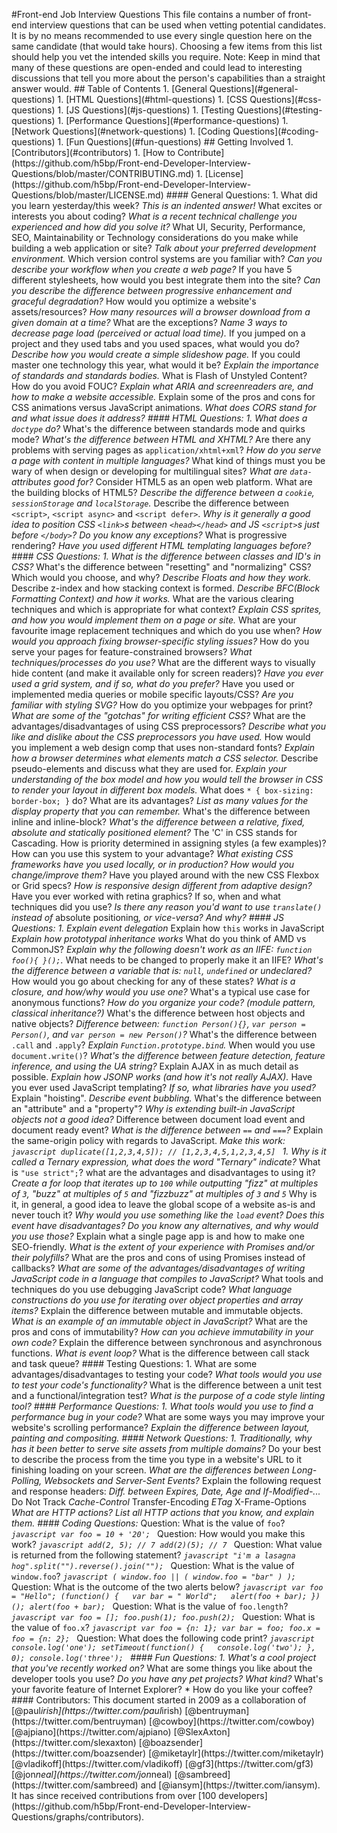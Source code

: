 # F r o n t - e n d   J o b   I n t e r v i e w   Q u e s t i o n s 
 
 T h i s   f i l e   c o n t a i n s   a   n u m b e r   o f   f r o n t - e n d   i n t e r v i e w   q u e s t i o n s   t h a t   c a n   b e   u s e d   w h e n   v e t t i n g   p o t e n t i a l   c a n d i d a t e s .   I t   i s   b y   n o   m e a n s   r e c o m m e n d e d   t o   u s e   e v e r y   s i n g l e   q u e s t i o n   h e r e   o n   t h e   s a m e   c a n d i d a t e   ( t h a t   w o u l d   t a k e   h o u r s ) .   C h o o s i n g   a   f e w   i t e m s   f r o m   t h i s   l i s t   s h o u l d   h e l p   y o u   v e t   t h e   i n t e n d e d   s k i l l s   y o u   r e q u i r e . 
 
 * * N o t e : * *   K e e p   i n   m i n d   t h a t   m a n y   o f   t h e s e   q u e s t i o n s   a r e   o p e n - e n d e d   a n d   c o u l d   l e a d   t o   i n t e r e s t i n g   d i s c u s s i o n s   t h a t   t e l l   y o u   m o r e   a b o u t   t h e   p e r s o n ' s   c a p a b i l i t i e s   t h a n   a   s t r a i g h t   a n s w e r   w o u l d . 
 
 # #   T a b l e   o f   C o n t e n t s 
 
     1 .   [ G e n e r a l   Q u e s t i o n s ] ( # g e n e r a l - q u e s t i o n s ) 
     1 .   [ H T M L   Q u e s t i o n s ] ( # h t m l - q u e s t i o n s ) 
     1 .   [ C S S   Q u e s t i o n s ] ( # c s s - q u e s t i o n s ) 
     1 .   [ J S   Q u e s t i o n s ] ( # j s - q u e s t i o n s ) 
     1 .   [ T e s t i n g   Q u e s t i o n s ] ( # t e s t i n g - q u e s t i o n s ) 
     1 .   [ P e r f o r m a n c e   Q u e s t i o n s ] ( # p e r f o r m a n c e - q u e s t i o n s ) 
     1 .   [ N e t w o r k   Q u e s t i o n s ] ( # n e t w o r k - q u e s t i o n s ) 
     1 .   [ C o d i n g   Q u e s t i o n s ] ( # c o d i n g - q u e s t i o n s ) 
     1 .   [ F u n   Q u e s t i o n s ] ( # f u n - q u e s t i o n s ) 
 
 # #   G e t t i n g   I n v o l v e d 
 
     1 .   [ C o n t r i b u t o r s ] ( # c o n t r i b u t o r s ) 
     1 .   [ H o w   t o   C o n t r i b u t e ] ( h t t p s : / / g i t h u b . c o m / h 5 b p / F r o n t - e n d - D e v e l o p e r - I n t e r v i e w - Q u e s t i o n s / b l o b / m a s t e r / C O N T R I B U T I N G . m d ) 
     1 .   [ L i c e n s e ] ( h t t p s : / / g i t h u b . c o m / h 5 b p / F r o n t - e n d - D e v e l o p e r - I n t e r v i e w - Q u e s t i o n s / b l o b / m a s t e r / L I C E N S E . m d ) 
 
 # # # #   G e n e r a l   Q u e s t i o n s : 
 
 1 .   W h a t   d i d   y o u   l e a r n   y e s t e r d a y / t h i s   w e e k ? 
         *   T h i s   i s   a n   i n d e n t e d   a n s w e r ! 
 *   W h a t   e x c i t e s   o r   i n t e r e s t s   y o u   a b o u t   c o d i n g ? 
 *   W h a t   i s   a   r e c e n t   t e c h n i c a l   c h a l l e n g e   y o u   e x p e r i e n c e d   a n d   h o w   d i d   y o u   s o l v e   i t ? 
 *   W h a t   U I ,   S e c u r i t y ,   P e r f o r m a n c e ,   S E O ,   M a i n t a i n a b i l i t y   o r   T e c h n o l o g y   c o n s i d e r a t i o n s   d o   y o u   m a k e   w h i l e   b u i l d i n g   a   w e b   a p p l i c a t i o n   o r   s i t e ? 
 *   T a l k   a b o u t   y o u r   p r e f e r r e d   d e v e l o p m e n t   e n v i r o n m e n t . 
 *   W h i c h   v e r s i o n   c o n t r o l   s y s t e m s   a r e   y o u   f a m i l i a r   w i t h ? 
 *   C a n   y o u   d e s c r i b e   y o u r   w o r k f l o w   w h e n   y o u   c r e a t e   a   w e b   p a g e ? 
 *   I f   y o u   h a v e   5   d i f f e r e n t   s t y l e s h e e t s ,   h o w   w o u l d   y o u   b e s t   i n t e g r a t e   t h e m   i n t o   t h e   s i t e ? 
 *   C a n   y o u   d e s c r i b e   t h e   d i f f e r e n c e   b e t w e e n   p r o g r e s s i v e   e n h a n c e m e n t   a n d   g r a c e f u l   d e g r a d a t i o n ? 
 *   H o w   w o u l d   y o u   o p t i m i z e   a   w e b s i t e ' s   a s s e t s / r e s o u r c e s ? 
 *   H o w   m a n y   r e s o u r c e s   w i l l   a   b r o w s e r   d o w n l o a d   f r o m   a   g i v e n   d o m a i n   a t   a   t i m e ? 
     *   W h a t   a r e   t h e   e x c e p t i o n s ? 
 *   N a m e   3   w a y s   t o   d e c r e a s e   p a g e   l o a d   ( p e r c e i v e d   o r   a c t u a l   l o a d   t i m e ) . 
 *   I f   y o u   j u m p e d   o n   a   p r o j e c t   a n d   t h e y   u s e d   t a b s   a n d   y o u   u s e d   s p a c e s ,   w h a t   w o u l d   y o u   d o ? 
 *   D e s c r i b e   h o w   y o u   w o u l d   c r e a t e   a   s i m p l e   s l i d e s h o w   p a g e . 
 *   I f   y o u   c o u l d   m a s t e r   o n e   t e c h n o l o g y   t h i s   y e a r ,   w h a t   w o u l d   i t   b e ? 
 *   E x p l a i n   t h e   i m p o r t a n c e   o f   s t a n d a r d s   a n d   s t a n d a r d s   b o d i e s . 
 *   W h a t   i s   F l a s h   o f   U n s t y l e d   C o n t e n t ?   H o w   d o   y o u   a v o i d   F O U C ? 
 *   E x p l a i n   w h a t   A R I A   a n d   s c r e e n r e a d e r s   a r e ,   a n d   h o w   t o   m a k e   a   w e b s i t e   a c c e s s i b l e . 
 *   E x p l a i n   s o m e   o f   t h e   p r o s   a n d   c o n s   f o r   C S S   a n i m a t i o n s   v e r s u s   J a v a S c r i p t   a n i m a t i o n s . 
 *   W h a t   d o e s   C O R S   s t a n d   f o r   a n d   w h a t   i s s u e   d o e s   i t   a d d r e s s ? 
 
 # # # #   H T M L   Q u e s t i o n s : 
 
 1 .   W h a t   d o e s   a   ` d o c t y p e `   d o ? 
 *   W h a t ' s   t h e   d i f f e r e n c e   b e t w e e n   s t a n d a r d s   m o d e   a n d   q u i r k s   m o d e ? 
 *   W h a t ' s   t h e   d i f f e r e n c e   b e t w e e n   H T M L   a n d   X H T M L ? 
 *   A r e   t h e r e   a n y   p r o b l e m s   w i t h   s e r v i n g   p a g e s   a s   ` a p p l i c a t i o n / x h t m l + x m l ` ? 
 *   H o w   d o   y o u   s e r v e   a   p a g e   w i t h   c o n t e n t   i n   m u l t i p l e   l a n g u a g e s ? 
 *   W h a t   k i n d   o f   t h i n g s   m u s t   y o u   b e   w a r y   o f   w h e n   d e s i g n   o r   d e v e l o p i n g   f o r   m u l t i l i n g u a l   s i t e s ? 
 *   W h a t   a r e   ` d a t a - `   a t t r i b u t e s   g o o d   f o r ? 
 *   C o n s i d e r   H T M L 5   a s   a n   o p e n   w e b   p l a t f o r m .   W h a t   a r e   t h e   b u i l d i n g   b l o c k s   o f   H T M L 5 ? 
 *   D e s c r i b e   t h e   d i f f e r e n c e   b e t w e e n   a   ` c o o k i e ` ,   ` s e s s i o n S t o r a g e `   a n d   ` l o c a l S t o r a g e ` . 
 *   D e s c r i b e   t h e   d i f f e r e n c e   b e t w e e n   ` < s c r i p t > ` ,   ` < s c r i p t   a s y n c > `   a n d   ` < s c r i p t   d e f e r > ` . 
 *   W h y   i s   i t   g e n e r a l l y   a   g o o d   i d e a   t o   p o s i t i o n   C S S   ` < l i n k > ` s   b e t w e e n   ` < h e a d > < / h e a d > `   a n d   J S   ` < s c r i p t > ` s   j u s t   b e f o r e   ` < / b o d y > ` ?   D o   y o u   k n o w   a n y   e x c e p t i o n s ? 
 *   W h a t   i s   p r o g r e s s i v e   r e n d e r i n g ? 
 *   H a v e   y o u   u s e d   d i f f e r e n t   H T M L   t e m p l a t i n g   l a n g u a g e s   b e f o r e ? 
 
 # # # #   C S S   Q u e s t i o n s : 
 
 1 .   W h a t   i s   t h e   d i f f e r e n c e   b e t w e e n   c l a s s e s   a n d   I D ' s   i n   C S S ? 
 *   W h a t ' s   t h e   d i f f e r e n c e   b e t w e e n   " r e s e t t i n g "   a n d   " n o r m a l i z i n g "   C S S ?   W h i c h   w o u l d   y o u   c h o o s e ,   a n d   w h y ? 
 *   D e s c r i b e   F l o a t s   a n d   h o w   t h e y   w o r k . 
 *   D e s c r i b e   z - i n d e x   a n d   h o w   s t a c k i n g   c o n t e x t   i s   f o r m e d . 
 *   D e s c r i b e   B F C ( B l o c k   F o r m a t t i n g   C o n t e x t )   a n d   h o w   i t   w o r k s . 
 *   W h a t   a r e   t h e   v a r i o u s   c l e a r i n g   t e c h n i q u e s   a n d   w h i c h   i s   a p p r o p r i a t e   f o r   w h a t   c o n t e x t ? 
 *   E x p l a i n   C S S   s p r i t e s ,   a n d   h o w   y o u   w o u l d   i m p l e m e n t   t h e m   o n   a   p a g e   o r   s i t e . 
 *   W h a t   a r e   y o u r   f a v o u r i t e   i m a g e   r e p l a c e m e n t   t e c h n i q u e s   a n d   w h i c h   d o   y o u   u s e   w h e n ? 
 *   H o w   w o u l d   y o u   a p p r o a c h   f i x i n g   b r o w s e r - s p e c i f i c   s t y l i n g   i s s u e s ? 
 *   H o w   d o   y o u   s e r v e   y o u r   p a g e s   f o r   f e a t u r e - c o n s t r a i n e d   b r o w s e r s ? 
     *   W h a t   t e c h n i q u e s / p r o c e s s e s   d o   y o u   u s e ? 
 *   W h a t   a r e   t h e   d i f f e r e n t   w a y s   t o   v i s u a l l y   h i d e   c o n t e n t   ( a n d   m a k e   i t   a v a i l a b l e   o n l y   f o r   s c r e e n   r e a d e r s ) ? 
 *   H a v e   y o u   e v e r   u s e d   a   g r i d   s y s t e m ,   a n d   i f   s o ,   w h a t   d o   y o u   p r e f e r ? 
 *   H a v e   y o u   u s e d   o r   i m p l e m e n t e d   m e d i a   q u e r i e s   o r   m o b i l e   s p e c i f i c   l a y o u t s / C S S ? 
 *   A r e   y o u   f a m i l i a r   w i t h   s t y l i n g   S V G ? 
 *   H o w   d o   y o u   o p t i m i z e   y o u r   w e b p a g e s   f o r   p r i n t ? 
 *   W h a t   a r e   s o m e   o f   t h e   " g o t c h a s "   f o r   w r i t i n g   e f f i c i e n t   C S S ? 
 *   W h a t   a r e   t h e   a d v a n t a g e s / d i s a d v a n t a g e s   o f   u s i n g   C S S   p r e p r o c e s s o r s ? 
     *   D e s c r i b e   w h a t   y o u   l i k e   a n d   d i s l i k e   a b o u t   t h e   C S S   p r e p r o c e s s o r s   y o u   h a v e   u s e d . 
 *   H o w   w o u l d   y o u   i m p l e m e n t   a   w e b   d e s i g n   c o m p   t h a t   u s e s   n o n - s t a n d a r d   f o n t s ? 
 *   E x p l a i n   h o w   a   b r o w s e r   d e t e r m i n e s   w h a t   e l e m e n t s   m a t c h   a   C S S   s e l e c t o r . 
 *   D e s c r i b e   p s e u d o - e l e m e n t s   a n d   d i s c u s s   w h a t   t h e y   a r e   u s e d   f o r .   
 *   E x p l a i n   y o u r   u n d e r s t a n d i n g   o f   t h e   b o x   m o d e l   a n d   h o w   y o u   w o u l d   t e l l   t h e   b r o w s e r   i n   C S S   t o   r e n d e r   y o u r   l a y o u t   i n   d i f f e r e n t   b o x   m o d e l s . 
 *   W h a t   d o e s   ` ` ` *   {   b o x - s i z i n g :   b o r d e r - b o x ;   } ` ` `   d o ?   W h a t   a r e   i t s   a d v a n t a g e s ? 
 *   L i s t   a s   m a n y   v a l u e s   f o r   t h e   d i s p l a y   p r o p e r t y   t h a t   y o u   c a n   r e m e m b e r . 
 *   W h a t ' s   t h e   d i f f e r e n c e   b e t w e e n   i n l i n e   a n d   i n l i n e - b l o c k ? 
 *   W h a t ' s   t h e   d i f f e r e n c e   b e t w e e n   a   r e l a t i v e ,   f i x e d ,   a b s o l u t e   a n d   s t a t i c a l l y   p o s i t i o n e d   e l e m e n t ? 
 *   T h e   ' C '   i n   C S S   s t a n d s   f o r   C a s c a d i n g .     H o w   i s   p r i o r i t y   d e t e r m i n e d   i n   a s s i g n i n g   s t y l e s   ( a   f e w   e x a m p l e s ) ?     H o w   c a n   y o u   u s e   t h i s   s y s t e m   t o   y o u r   a d v a n t a g e ? 
 *   W h a t   e x i s t i n g   C S S   f r a m e w o r k s   h a v e   y o u   u s e d   l o c a l l y ,   o r   i n   p r o d u c t i o n ?   H o w   w o u l d   y o u   c h a n g e / i m p r o v e   t h e m ? 
 *   H a v e   y o u   p l a y e d   a r o u n d   w i t h   t h e   n e w   C S S   F l e x b o x   o r   G r i d   s p e c s ? 
 *   H o w   i s   r e s p o n s i v e   d e s i g n   d i f f e r e n t   f r o m   a d a p t i v e   d e s i g n ? 
 *   H a v e   y o u   e v e r   w o r k e d   w i t h   r e t i n a   g r a p h i c s ?   I f   s o ,   w h e n   a n d   w h a t   t e c h n i q u e s   d i d   y o u   u s e ? 
 *   I s   t h e r e   a n y   r e a s o n   y o u ' d   w a n t   t o   u s e   ` t r a n s l a t e ( ) `   i n s t e a d   o f   * a b s o l u t e   p o s i t i o n i n g * ,   o r   v i c e - v e r s a ?   A n d   w h y ? 
 
 # # # #   J S   Q u e s t i o n s : 
 
 1 .   E x p l a i n   e v e n t   d e l e g a t i o n 
 *   E x p l a i n   h o w   ` t h i s `   w o r k s   i n   J a v a S c r i p t 
 *   E x p l a i n   h o w   p r o t o t y p a l   i n h e r i t a n c e   w o r k s 
 *   W h a t   d o   y o u   t h i n k   o f   A M D   v s   C o m m o n J S ? 
 *   E x p l a i n   w h y   t h e   f o l l o w i n g   d o e s n ' t   w o r k   a s   a n   I I F E :   ` f u n c t i o n   f o o ( ) {   } ( ) ; ` . 
     *   W h a t   n e e d s   t o   b e   c h a n g e d   t o   p r o p e r l y   m a k e   i t   a n   I I F E ? 
 *   W h a t ' s   t h e   d i f f e r e n c e   b e t w e e n   a   v a r i a b l e   t h a t   i s :   ` n u l l ` ,   ` u n d e f i n e d `   o r   u n d e c l a r e d ? 
     *   H o w   w o u l d   y o u   g o   a b o u t   c h e c k i n g   f o r   a n y   o f   t h e s e   s t a t e s ? 
 *   W h a t   i s   a   c l o s u r e ,   a n d   h o w / w h y   w o u l d   y o u   u s e   o n e ? 
 *   W h a t ' s   a   t y p i c a l   u s e   c a s e   f o r   a n o n y m o u s   f u n c t i o n s ? 
 *   H o w   d o   y o u   o r g a n i z e   y o u r   c o d e ?   ( m o d u l e   p a t t e r n ,   c l a s s i c a l   i n h e r i t a n c e ? ) 
 *   W h a t ' s   t h e   d i f f e r e n c e   b e t w e e n   h o s t   o b j e c t s   a n d   n a t i v e   o b j e c t s ? 
 *   D i f f e r e n c e   b e t w e e n :   ` f u n c t i o n   P e r s o n ( ) { } ` ,   ` v a r   p e r s o n   =   P e r s o n ( ) ` ,   a n d   ` v a r   p e r s o n   =   n e w   P e r s o n ( ) ` ? 
 *   W h a t ' s   t h e   d i f f e r e n c e   b e t w e e n   ` . c a l l `   a n d   ` . a p p l y ` ? 
 *   E x p l a i n   ` F u n c t i o n . p r o t o t y p e . b i n d ` . 
 *   W h e n   w o u l d   y o u   u s e   ` d o c u m e n t . w r i t e ( ) ` ? 
 *   W h a t ' s   t h e   d i f f e r e n c e   b e t w e e n   f e a t u r e   d e t e c t i o n ,   f e a t u r e   i n f e r e n c e ,   a n d   u s i n g   t h e   U A   s t r i n g ? 
 *   E x p l a i n   A J A X   i n   a s   m u c h   d e t a i l   a s   p o s s i b l e . 
 *   E x p l a i n   h o w   J S O N P   w o r k s   ( a n d   h o w   i t ' s   n o t   r e a l l y   A J A X ) . 
 *   H a v e   y o u   e v e r   u s e d   J a v a S c r i p t   t e m p l a t i n g ? 
     *   I f   s o ,   w h a t   l i b r a r i e s   h a v e   y o u   u s e d ? 
 *   E x p l a i n   " h o i s t i n g " . 
 *   D e s c r i b e   e v e n t   b u b b l i n g . 
 *   W h a t ' s   t h e   d i f f e r e n c e   b e t w e e n   a n   " a t t r i b u t e "   a n d   a   " p r o p e r t y " ? 
 *   W h y   i s   e x t e n d i n g   b u i l t - i n   J a v a S c r i p t   o b j e c t s   n o t   a   g o o d   i d e a ? 
 *   D i f f e r e n c e   b e t w e e n   d o c u m e n t   l o a d   e v e n t   a n d   d o c u m e n t   r e a d y   e v e n t ? 
 *   W h a t   i s   t h e   d i f f e r e n c e   b e t w e e n   ` = = `   a n d   ` = = = ` ? 
 *   E x p l a i n   t h e   s a m e - o r i g i n   p o l i c y   w i t h   r e g a r d s   t o   J a v a S c r i p t . 
 *   M a k e   t h i s   w o r k : 
 ` ` ` j a v a s c r i p t 
 d u p l i c a t e ( [ 1 , 2 , 3 , 4 , 5 ] ) ;   / /   [ 1 , 2 , 3 , 4 , 5 , 1 , 2 , 3 , 4 , 5 ] 
 ` ` ` 
 1 .   W h y   i s   i t   c a l l e d   a   T e r n a r y   e x p r e s s i o n ,   w h a t   d o e s   t h e   w o r d   " T e r n a r y "   i n d i c a t e ? 
 *   W h a t   i s   ` " u s e   s t r i c t " ; ` ?   w h a t   a r e   t h e   a d v a n t a g e s   a n d   d i s a d v a n t a g e s   t o   u s i n g   i t ? 
 *   C r e a t e   a   f o r   l o o p   t h a t   i t e r a t e s   u p   t o   ` 1 0 0 `   w h i l e   o u t p u t t i n g   * * " f i z z " * *   a t   m u l t i p l e s   o f   ` 3 ` ,   * * " b u z z " * *   a t   m u l t i p l e s   o f   ` 5 `   a n d   * * " f i z z b u z z " * *   a t   m u l t i p l e s   o f   ` 3 `   a n d   ` 5 ` 
 *   W h y   i s   i t ,   i n   g e n e r a l ,   a   g o o d   i d e a   t o   l e a v e   t h e   g l o b a l   s c o p e   o f   a   w e b s i t e   a s - i s   a n d   n e v e r   t o u c h   i t ? 
 *   W h y   w o u l d   y o u   u s e   s o m e t h i n g   l i k e   t h e   ` l o a d `   e v e n t ?   D o e s   t h i s   e v e n t   h a v e   d i s a d v a n t a g e s ?   D o   y o u   k n o w   a n y   a l t e r n a t i v e s ,   a n d   w h y   w o u l d   y o u   u s e   t h o s e ? 
 *   E x p l a i n   w h a t   a   s i n g l e   p a g e   a p p   i s   a n d   h o w   t o   m a k e   o n e   S E O - f r i e n d l y . 
 *   W h a t   i s   t h e   e x t e n t   o f   y o u r   e x p e r i e n c e   w i t h   P r o m i s e s   a n d / o r   t h e i r   p o l y f i l l s ? 
 *   W h a t   a r e   t h e   p r o s   a n d   c o n s   o f   u s i n g   P r o m i s e s   i n s t e a d   o f   c a l l b a c k s ? 
 *   W h a t   a r e   s o m e   o f   t h e   a d v a n t a g e s / d i s a d v a n t a g e s   o f   w r i t i n g   J a v a S c r i p t   c o d e   i n   a   l a n g u a g e   t h a t   c o m p i l e s   t o   J a v a S c r i p t ? 
 *   W h a t   t o o l s   a n d   t e c h n i q u e s   d o   y o u   u s e   d e b u g g i n g   J a v a S c r i p t   c o d e ? 
 *   W h a t   l a n g u a g e   c o n s t r u c t i o n s   d o   y o u   u s e   f o r   i t e r a t i n g   o v e r   o b j e c t   p r o p e r t i e s   a n d   a r r a y   i t e m s ? 
 *   E x p l a i n   t h e   d i f f e r e n c e   b e t w e e n   m u t a b l e   a n d   i m m u t a b l e   o b j e c t s . 
     *   W h a t   i s   a n   e x a m p l e   o f   a n   i m m u t a b l e   o b j e c t   i n   J a v a S c r i p t ? 
     *   W h a t   a r e   t h e   p r o s   a n d   c o n s   o f   i m m u t a b i l i t y ? 
     *   H o w   c a n   y o u   a c h i e v e   i m m u t a b i l i t y   i n   y o u r   o w n   c o d e ? 
 *   E x p l a i n   t h e   d i f f e r e n c e   b e t w e e n   s y n c h r o n o u s   a n d   a s y n c h r o n o u s   f u n c t i o n s . 
 *   W h a t   i s   e v e n t   l o o p ? 
     *   W h a t   i s   t h e   d i f f e r e n c e   b e t w e e n   c a l l   s t a c k   a n d   t a s k   q u e u e ? 
 
 # # # #   T e s t i n g   Q u e s t i o n s : 
 
 1 .   W h a t   a r e   s o m e   a d v a n t a g e s / d i s a d v a n t a g e s   t o   t e s t i n g   y o u r   c o d e ? 
 *   W h a t   t o o l s   w o u l d   y o u   u s e   t o   t e s t   y o u r   c o d e ' s   f u n c t i o n a l i t y ? 
 *   W h a t   i s   t h e   d i f f e r e n c e   b e t w e e n   a   u n i t   t e s t   a n d   a   f u n c t i o n a l / i n t e g r a t i o n   t e s t ? 
 *   W h a t   i s   t h e   p u r p o s e   o f   a   c o d e   s t y l e   l i n t i n g   t o o l ? 
 
 # # # #   P e r f o r m a n c e   Q u e s t i o n s : 
 
 1 .   W h a t   t o o l s   w o u l d   y o u   u s e   t o   f i n d   a   p e r f o r m a n c e   b u g   i n   y o u r   c o d e ? 
 *   W h a t   a r e   s o m e   w a y s   y o u   m a y   i m p r o v e   y o u r   w e b s i t e ' s   s c r o l l i n g   p e r f o r m a n c e ? 
 *   E x p l a i n   t h e   d i f f e r e n c e   b e t w e e n   l a y o u t ,   p a i n t i n g   a n d   c o m p o s i t i n g . 
 
 # # # #   N e t w o r k   Q u e s t i o n s : 
 
 1 .   T r a d i t i o n a l l y ,   w h y   h a s   i t   b e e n   b e t t e r   t o   s e r v e   s i t e   a s s e t s   f r o m   m u l t i p l e   d o m a i n s ? 
 *   D o   y o u r   b e s t   t o   d e s c r i b e   t h e   p r o c e s s   f r o m   t h e   t i m e   y o u   t y p e   i n   a   w e b s i t e ' s   U R L   t o   i t   f i n i s h i n g   l o a d i n g   o n   y o u r   s c r e e n . 
 *   W h a t   a r e   t h e   d i f f e r e n c e s   b e t w e e n   L o n g - P o l l i n g ,   W e b s o c k e t s   a n d   S e r v e r - S e n t   E v e n t s ? 
 *   E x p l a i n   t h e   f o l l o w i n g   r e q u e s t   a n d   r e s p o n s e   h e a d e r s : 
     *   D i f f .   b e t w e e n   E x p i r e s ,   D a t e ,   A g e   a n d   I f - M o d i f i e d - . . . 
     *   D o   N o t   T r a c k 
     *   C a c h e - C o n t r o l 
     *   T r a n s f e r - E n c o d i n g 
     *   E T a g 
     *   X - F r a m e - O p t i o n s 
 *   W h a t   a r e   H T T P   a c t i o n s ?   L i s t   a l l   H T T P   a c t i o n s   t h a t   y o u   k n o w ,   a n d   e x p l a i n   t h e m . 
 
 # # # #   C o d i n g   Q u e s t i o n s : 
 
 * Q u e s t i o n :   W h a t   i s   t h e   v a l u e   o f   ` f o o ` ? * 
 ` ` ` j a v a s c r i p t 
 v a r   f o o   =   1 0   +   ' 2 0 ' ; 
 ` ` ` 
 
 * Q u e s t i o n :   H o w   w o u l d   y o u   m a k e   t h i s   w o r k ? * 
 ` ` ` j a v a s c r i p t 
 a d d ( 2 ,   5 ) ;   / /   7 
 a d d ( 2 ) ( 5 ) ;   / /   7 
 ` ` ` 
 
 * Q u e s t i o n :   W h a t   v a l u e   i s   r e t u r n e d   f r o m   t h e   f o l l o w i n g   s t a t e m e n t ? * 
 ` ` ` j a v a s c r i p t 
 " i ' m   a   l a s a g n a   h o g " . s p l i t ( " " ) . r e v e r s e ( ) . j o i n ( " " ) ; 
 ` ` ` 
 
 * Q u e s t i o n :   W h a t   i s   t h e   v a l u e   o f   ` w i n d o w . f o o ` ? * 
 ` ` ` j a v a s c r i p t 
 (   w i n d o w . f o o   | |   (   w i n d o w . f o o   =   " b a r "   )   ) ; 
 ` ` ` 
 
 * Q u e s t i o n :   W h a t   i s   t h e   o u t c o m e   o f   t h e   t w o   a l e r t s   b e l o w ? * 
 ` ` ` j a v a s c r i p t 
 v a r   f o o   =   " H e l l o " ; 
 ( f u n c t i o n ( )   { 
     v a r   b a r   =   "   W o r l d " ; 
     a l e r t ( f o o   +   b a r ) ; 
 } ) ( ) ; 
 a l e r t ( f o o   +   b a r ) ; 
 ` ` ` 
 
 * Q u e s t i o n :   W h a t   i s   t h e   v a l u e   o f   ` f o o . l e n g t h ` ? * 
 ` ` ` j a v a s c r i p t 
 v a r   f o o   =   [ ] ; 
 f o o . p u s h ( 1 ) ; 
 f o o . p u s h ( 2 ) ; 
 ` ` ` 
 
 * Q u e s t i o n :   W h a t   i s   t h e   v a l u e   o f   ` f o o . x ` ? * 
 ` ` ` j a v a s c r i p t 
 v a r   f o o   =   { n :   1 } ; 
 v a r   b a r   =   f o o ; 
 f o o . x   =   f o o   =   { n :   2 } ; 
 ` ` ` 
 
 * Q u e s t i o n :   W h a t   d o e s   t h e   f o l l o w i n g   c o d e   p r i n t ? * 
 ` ` ` j a v a s c r i p t 
 c o n s o l e . l o g ( ' o n e ' ) ; 
 s e t T i m e o u t ( f u n c t i o n ( )   { 
     c o n s o l e . l o g ( ' t w o ' ) ; 
 } ,   0 ) ; 
 c o n s o l e . l o g ( ' t h r e e ' ) ; 
 ` ` ` 
 
 # # # #   F u n   Q u e s t i o n s : 
 
 1 .   W h a t ' s   a   c o o l   p r o j e c t   t h a t   y o u ' v e   r e c e n t l y   w o r k e d   o n ? 
 *   W h a t   a r e   s o m e   t h i n g s   y o u   l i k e   a b o u t   t h e   d e v e l o p e r   t o o l s   y o u   u s e ? 
 *   D o   y o u   h a v e   a n y   p e t   p r o j e c t s ?   W h a t   k i n d ? 
 *   W h a t ' s   y o u r   f a v o r i t e   f e a t u r e   o f   I n t e r n e t   E x p l o r e r ? 
 *   H o w   d o   y o u   l i k e   y o u r   c o f f e e ? 
 
 
 # # # #   C o n t r i b u t o r s : 
 
 T h i s   d o c u m e n t   s t a r t e d   i n   2 0 0 9   a s   a   c o l l a b o r a t i o n   o f   [ @ p a u l _ i r i s h ] ( h t t p s : / / t w i t t e r . c o m / p a u l _ i r i s h )   [ @ b e n t r u y m a n ] ( h t t p s : / / t w i t t e r . c o m / b e n t r u y m a n )   [ @ c o w b o y ] ( h t t p s : / / t w i t t e r . c o m / c o w b o y )   [ @ a j p i a n o ] ( h t t p s : / / t w i t t e r . c o m / a j p i a n o )     [ @ S l e x A x t o n ] ( h t t p s : / / t w i t t e r . c o m / s l e x a x t o n )   [ @ b o a z s e n d e r ] ( h t t p s : / / t w i t t e r . c o m / b o a z s e n d e r )   [ @ m i k e t a y l r ] ( h t t p s : / / t w i t t e r . c o m / m i k e t a y l r )   [ @ v l a d i k o f f ] ( h t t p s : / / t w i t t e r . c o m / v l a d i k o f f )   [ @ g f 3 ] ( h t t p s : / / t w i t t e r . c o m / g f 3 )   [ @ j o n _ n e a l ] ( h t t p s : / / t w i t t e r . c o m / j o n _ n e a l )   [ @ s a m b r e e d ] ( h t t p s : / / t w i t t e r . c o m / s a m b r e e d )   a n d   [ @ i a n s y m ] ( h t t p s : / / t w i t t e r . c o m / i a n s y m ) . 
 
 I t   h a s   s i n c e   r e c e i v e d   c o n t r i b u t i o n s   f r o m   o v e r   [ 1 0 0   d e v e l o p e r s ] ( h t t p s : / / g i t h u b . c o m / h 5 b p / F r o n t - e n d - D e v e l o p e r - I n t e r v i e w - Q u e s t i o n s / g r a p h s / c o n t r i b u t o r s ) . 